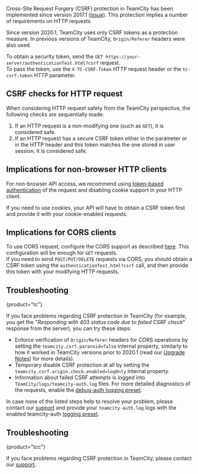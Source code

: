 [//]: # (title: CSRF Protection)
[//]: # (auxiliary-id: CSRF Protection)

Сross-Site Request Forgery (CSRF) protection in TeamCity has been implemented since version 2017.1 ([issue](https://youtrack.jetbrains.com/issue/TW-17762)). This protection implies a number of requirements on HTTP requests.

Since version 2020.1, TeamCity uses only CSRF tokens as a protection measure. In previous versions of TeamCity, `Origin/Referer` headers were also used.

To obtain a security token, send the `GET https://your-server/authenticationTest.html?csrf` request.   
To pass the token, use the `X-TC-CSRF-Token` HTTP request header or the `tc-csrf-token` HTTP parameter.

## CSRF checks for HTTP request

When considering HTTP request safety from the TeamCity perspective, the following checks are sequentially made:
1. If an HTTP request is a non-modifying one (such as `GET`), it is considered safe.
2. If an HTTP request has a secure CSRF token either in the parameter or in the HTTP header and this token matches the one stored in user session, it is considered safe.

## Implications for non-browser HTTP clients

For non-browser API access, we recommend using [token-based authentication](managing-your-user-account.md#Managing+Access+Tokens) of the request and disabling cookie support in your HTTP client.

If you need to use cookies, your API will have to obtain a CSRF token first and provide it with your cookie-enabled requests.

## Implications for CORS clients

To use CORS request, configure the CORS support as described [here](https://www.jetbrains.com/help/teamcity/rest/teamcity-rest-api-documentation.html#CORS-support). This configuration will be enough for `GET` requests.   
If you need to send `POST/PUT/DELETE` requests via CORS, you should obtain a CSRF token using the `authenticationTest.html?csrf` call, and then provide this token with your modifying HTTP requests.

## Troubleshooting
{product="tc"}

If you face problems regarding CSRF protection in TeamCity (for example, you get the "_Responding with 403 status code due to failed CSRF check_" response from the server), you can try these steps:
* Enforce verification of `Origin/Referer` headers for CORS operations by setting the `teamcity.csrf.paranoid=false` internal property, similarly to how it worked in TeamCity versions prior to 2020.1 (read our [Upgrade Notes](upgrade-notes.md#Limitation+of+CORS+support+for+writing+operations)) for more details).
* Temporary disable CSRF protection at all by setting the `teamcity.csrf.origin.check.enabled=logOnly` internal property.
* Information about failed CSRF attempts is logged into `TeamCity/logs/teamcity-auth.log` files. For more detailed diagnostics of the requests, enable the [debug-auth logging preset](reporting-issues.md#Logging+events).

In case none of the listed steps help to resolve your problem, please contact our [support](https://confluence.jetbrains.com/display/TW/Feedback) and provide your `teamcity-auth.log` logs with the enabled teamcity-auth [logging preset](reporting-issues.md#Logging+events).

## Troubleshooting
{product="tcc"}

If you face problems regarding CSRF protection in TeamCity, please contact our [support](https://confluence.jetbrains.com/display/TW/Feedback).


